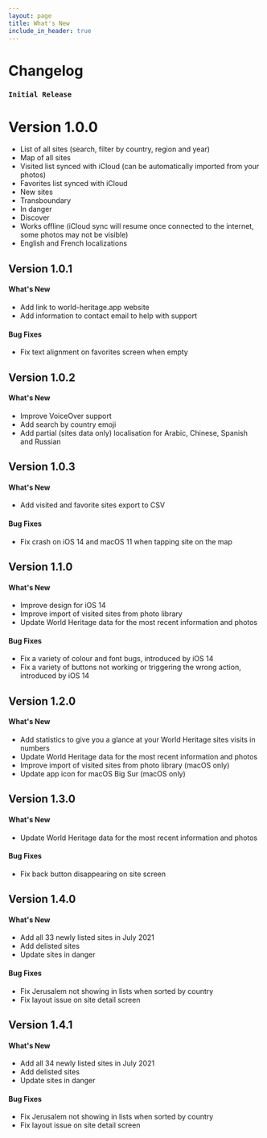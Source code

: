 ```yaml
---
layout: page
title: What's New
include_in_header: true
---
```


# Changelog

### `Initial Release`

# **Version 1.0.0**

- List of all sites (search, filter by country, region and year)
- Map of all sites
- Visited list synced with iCloud (can be automatically imported from your photos)
- Favorites list synced with iCloud
- New sites
- Transboundary
- In danger
- Discover
- Works offline (iCloud sync will resume once connected to the internet, some photos may not be visible)
- English and French localizations

## **Version 1.0.1**

#### What's New

- Add link to world-heritage.app website
- Add information to contact email to help with support

#### Bug Fixes

- Fix text alignment on favorites screen when empty

## **Version 1.0.2**

#### What's New

- Improve VoiceOver support
- Add search by country emoji
- Add partial (sites data only) localisation for Arabic, Chinese, Spanish and Russian

## **Version 1.0.3**

#### What's New

- Add visited and favorite sites export to CSV

#### Bug Fixes

- Fix crash on iOS 14 and macOS 11 when tapping site on the map

## **Version 1.1.0**

#### What's New

- Improve design for iOS 14
- Improve import of visited sites from photo library
- Update World Heritage data for the most recent information and photos

#### Bug Fixes

- Fix a variety of colour and font bugs, introduced by iOS 14
- Fix a variety of buttons not working or triggering the wrong action, introduced by iOS 14

## **Version 1.2.0**

#### What's New

- Add statistics to give you a glance at your World Heritage sites visits in numbers
- Update World Heritage data for the most recent information and photos
- Improve import of visited sites from photo library (macOS only)
- Update app icon for macOS Big Sur (macOS only)

## **Version 1.3.0**

#### What's New

- Update World Heritage data for the most recent information and photos

#### Bug Fixes

- Fix back button disappearing on site screen

## **Version 1.4.0**

#### What's New

- Add all 33 newly listed sites in July 2021
- Add delisted sites
- Update sites in danger

#### Bug Fixes

- Fix Jerusalem not showing in lists when sorted by country
- Fix layout issue on site detail screen

## **Version 1.4.1**

#### What's New

- Add all 34 newly listed sites in July 2021
- Add delisted sites
- Update sites in danger

#### Bug Fixes

- Fix Jerusalem not showing in lists when sorted by country
- Fix layout issue on site detail screen

